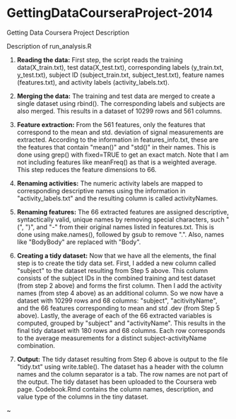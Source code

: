 GettingDataCourseraProject-2014
===============================

Getting Data Coursera Project Description


Description of run_analysis.R

1. **Reading the data:** First step, the script reads the training data(X_train.txt), test data(X_test.txt), corresponding labels (y_train.txt, y_test.txt), subject ID (subject_train.txt, subject_test.txt), feature names (features.txt), and activity labels (activity_labels.txt).

2. **Merging the data:** The training and test data are merged to create a single dataset using rbind(). The corresponding labels and subjects are also merged. This results in a dataset of 10299 rows and 561 columns.
 
3. **Feature extraction:**  From the 561 features, only the features that correspond to the mean and std. deviation of signal measurements are extracted. According to the information in features_info.txt, these are the features that contain "mean()" and "std()" in their names. This is done using grep() with fixed=TRUE to get an exact match. Note that I am not including features like meanFreq() as that is a weighted average. This step reduces the feature dimensions to 66.     

4. **Renaming activities:** The numeric activity labels are mapped to corresponding descriptive names using the information in "activity_labels.txt" and the resulting column is called activityNames.

5. **Renaming features:** The 66 extracted features are assigned descriptive, syntactically valid, unique  names by removing special characters, such "(", ")", and "-" from their original names listed in features.txt. This is done using make.names(), followed by gsub to remove ".". Also, names like "BodyBody" are replaced with "Body".

6. **Creating a tidy dataset:** Now that we have all the elements, the final step is to create the tidy data set. First, I added a new column called "subject" to the dataset resulting from Step 5 above. This column consists of the subject IDs in the combined training and test dataset (from step 2 above) and forms the first column. Then I add the activity names (from step 4 above) as an additional column. So we now have a dataset with 10299 rows and 68 columns: "subject", "acitivityName", and the 66 features corresponding to mean and std .dev (from Step 5 above). Lastly, the average of each of the 66 extracted variables is computed, grouped by "subject" and "activityName". This results in  the final tidy dataset with 180 rows and 68 columns. Each row corresponds to the average measurements for a distinct subject-activityName combination. 

7. **Output:** The tidy dataset resulting from Step 6 above is output to the file "tidy.txt" using write.table(). The dataset has a header with the column names and the column separator is a tab. The row names are not part of the output. The tidy dataset has been uploaded to the Coursera web page.  Codebook.Rmd contains the column names, description, and value type of the columns in the tiny dataset.

 



~     
